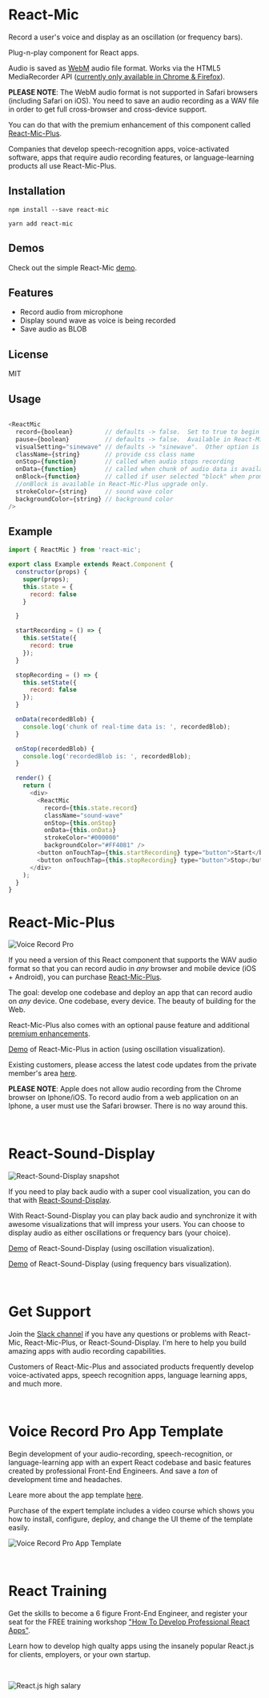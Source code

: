# React-Mic
 
Record a user's voice and display as an oscillation (or frequency bars).

Plug-n-play component for React apps.

Audio is saved as [WebM](https://en.wikipedia.org/wiki/WebM) audio file format.  Works via the HTML5 MediaRecorder API ([currently only available in Chrome & Firefox](https://caniuse.com/#search=MediaRecorder)).

**PLEASE NOTE**: The WebM audio format is not supported in Safari browsers (including Safari on iOS).  You need to save an audio recording as a WAV file in order to get full cross-browser and cross-device support.

You can do that with the premium enhancement of this component called [React-Mic-Plus](https://react-mic-plus.professionalreactapp.com/sales-page23901658).

Companies that develop speech-recognition apps, voice-activated software, apps that require audio recording features, or language-learning products all use React-Mic-Plus.


## Installation

`npm install --save react-mic`

`yarn add react-mic`

## Demos

Check out the simple React-Mic [demo](https://hackingbeauty.github.io/react-mic/).

## Features

- Record audio from microphone
- Display sound wave as voice is being recorded
- Save audio as BLOB

## License

MIT

## Usage

```js

<ReactMic
  record={boolean}         // defaults -> false.  Set to true to begin recording
  pause={boolean}          // defaults -> false.  Available in React-Mic-Plus upgrade only
  visualSetting="sinewave" // defaults -> "sinewave".  Other option is "frequencyBars"
  className={string}       // provide css class name
  onStop={function}        // called when audio stops recording
  onData={function}        // called when chunk of audio data is available
  onBlock={function}       // called if user selected "block" when prompted to allow microphone access.
  //onBlock is available in React-Mic-Plus upgrade only.
  strokeColor={string}     // sound wave color
  backgroundColor={string} // background color
/>

```

## Example

```js
import { ReactMic } from 'react-mic';

export class Example extends React.Component {
  constructor(props) {
    super(props);
    this.state = {
      record: false
    }

  }

  startRecording = () => {
    this.setState({
      record: true
    });
  }

  stopRecording = () => {
    this.setState({
      record: false
    });
  }

  onData(recordedBlob) {
    console.log('chunk of real-time data is: ', recordedBlob);
  }

  onStop(recordedBlob) {
    console.log('recordedBlob is: ', recordedBlob);
  }

  render() {
    return (
      <div>
        <ReactMic
          record={this.state.record}
          className="sound-wave"
          onStop={this.onStop}
          onData={this.onData}
          strokeColor="#000000"
          backgroundColor="#FF4081" />
        <button onTouchTap={this.startRecording} type="button">Start</button>
        <button onTouchTap={this.stopRecording} type="button">Stop</button>
      </div>
    );
  }
}
```

# React-Mic-Plus

![Voice Record Pro](https://professionalreactapp.com/assets/images/voice-record-pro-iphone-encased-small.png)

If you need a version of this React component that supports the WAV audio format so that you can record audio in *any* browser and mobile device (iOS + Android), you can purchase [React-Mic-Plus](https://react-mic-plus.professionalreactapp.com).

The goal: develop one codebase and deploy an app that can record audio on *any* device.  One codebase, every device.  The beauty of building for the Web.

React-Mic-Plus also comes with an optional pause feature and additional [premium enhancements](https://react-mic-plus.professionalreactapp.com).

[Demo](https://voicerecordpro.com/#/record) of React-Mic-Plus in action (using oscillation visualization).

Existing customers, please access the latest code updates from the private member's area [here](https://hackingbeautyllc.clickfunnels.com/react-mic-plus-members-area).

**PLEASE NOTE**: Apple does not allow audio recording from the Chrome browser on Iphone/iOS.  To record audio from a web application on an Iphone, a user must use the Safari browser.  There is no way around this.

&nbsp;
&nbsp;

# React-Sound-Display

![React-Sound-Display snapshot](https://professionalreactapp.com/assets/images/thumbnails/thumb-playback-view-2.png)

If you need to play back audio with a super cool visualization, you can do that with [React-Sound-Display](https://react-sound-display.professionalreactapp.com).

With React-Sound-Display you can play back audio and synchronize it with awesome visualizations that will impress your users.  You can choose to display audio as either oscillations or frequency bars (your choice).

[Demo](https://voicerecordpro.com/#/users/EskpUSvOc0TArFJhXveCvSUDyr92/test-recordings/5f2c9cc0-0e3b-11ea-9e25-a3ac66642b09) of React-Sound-Display (using oscillation visualization).

[Demo](https://voicerecordpro.com/#/users/EskpUSvOc0TArFJhXveCvSUDyr92/recordings/5f2c9cc0-0e3b-11ea-9e25-a3ac66642b09) of React-Sound-Display (using frequency bars visualization).

&nbsp;
&nbsp;

# Get Support

Join the [Slack channel](https://hackingbeauty-slack-invite.herokuapp.com) if you have any questions or problems with React-Mic, React-Mic-Plus, or React-Sound-Display.  I'm here to help you build amazing apps with audio recording capabilities.

Customers of React-Mic-Plus and associated products frequently develop voice-activated apps, speech recognition apps, language learning apps, and much more.

&nbsp;
&nbsp;

# Voice Record Pro App Template

Begin development of your audio-recording, speech-recognition, or language-learning app with an expert React codebase and basic features created by professional Front-End Engineers.  And save a *ton* of development time and headaches.

Leare more about the app template [here](https://hackingbeautyllc.clickfunnels.com/sales-pagewlku31vk).

Purchase of the expert template includes a video course which shows you how to install, configure, deploy, and change the UI theme of the template easily.

![Voice Record Pro App Template](https://professionalreactapp.com/assets/images/expert-react-ui.png
)

&nbsp;
&nbsp;

# React Training

Get the skills to become a 6 figure Front-End Engineer, and register your seat for the FREE training workshop ["How To Develop Professional React Apps"](https://professionalreactapp.com).

Learn how to develop high qualty apps using the insanely popular React.js for clients, employers, or your own startup.

&nbsp;
&nbsp;

![React.js high salary](https://professionalreactapp.com/assets/images/react-salary.png)
